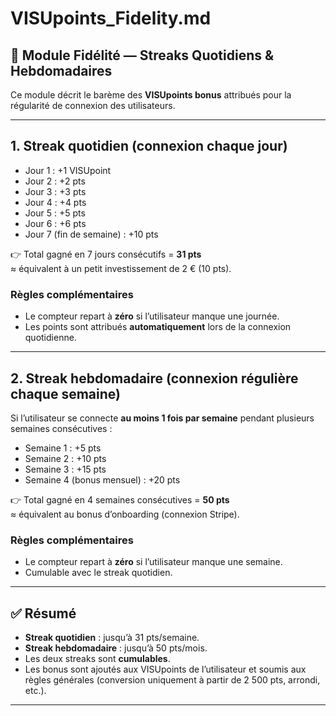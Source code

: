 # VISUpoints_Fidelity.md

## 📌 Module Fidélité — Streaks Quotidiens & Hebdomadaires

Ce module décrit le barème des **VISUpoints bonus** attribués pour la régularité de connexion des utilisateurs.

---

## 1. Streak quotidien (connexion chaque jour)
- Jour 1 : +1 VISUpoint  
- Jour 2 : +2 pts  
- Jour 3 : +3 pts  
- Jour 4 : +4 pts  
- Jour 5 : +5 pts  
- Jour 6 : +6 pts  
- Jour 7 (fin de semaine) : +10 pts  

👉 Total gagné en 7 jours consécutifs = **31 pts**  
≈ équivalent à un petit investissement de 2 € (10 pts).

### Règles complémentaires
- Le compteur repart à **zéro** si l’utilisateur manque une journée.  
- Les points sont attribués **automatiquement** lors de la connexion quotidienne.  

---

## 2. Streak hebdomadaire (connexion régulière chaque semaine)
Si l’utilisateur se connecte **au moins 1 fois par semaine** pendant plusieurs semaines consécutives :  
- Semaine 1 : +5 pts  
- Semaine 2 : +10 pts  
- Semaine 3 : +15 pts  
- Semaine 4 (bonus mensuel) : +20 pts  

👉 Total gagné en 4 semaines consécutives = **50 pts**  
≈ équivalent au bonus d’onboarding (connexion Stripe).

### Règles complémentaires
- Le compteur repart à **zéro** si l’utilisateur manque une semaine.  
- Cumulable avec le streak quotidien.  

---

## ✅ Résumé
- **Streak quotidien** : jusqu’à 31 pts/semaine.  
- **Streak hebdomadaire** : jusqu’à 50 pts/mois.  
- Les deux streaks sont **cumulables**.  
- Les bonus sont ajoutés aux VISUpoints de l’utilisateur et soumis aux règles générales (conversion uniquement à partir de 2 500 pts, arrondi, etc.).  

---

